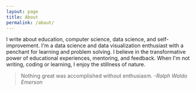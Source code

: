 ```yaml
---
layout: page
title: About
permalink: /about/
---
```


I write about education, computer science, data science, and self-improvement. I'm a data science and data visualization enthusiast with a penchant for learning and problem solving. I believe in the transformative power of educational experiences, mentoring, and feedback. When I'm not writing, coding or learning, I enjoy the stillness of nature.

> Nothing great was accomplished without enthusiasm.
*-Ralph Waldo Emerson*